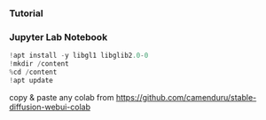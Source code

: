 ### Tutorial


### Jupyter Lab Notebook

```py
!apt install -y libgl1 libglib2.0-0
!mkdir /content
%cd /content
!apt update
```

copy & paste any colab from https://github.com/camenduru/stable-diffusion-webui-colab
